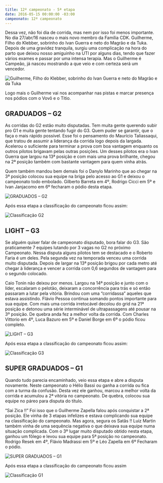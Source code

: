 ```yaml
---
title: 12º campeonato - 5ª etapa
date: 2016-05-15 00:00:00 -03:00
campeonato: 12º campeonato
---
```


Dessa vez, não foi dia de corrida, mas nem por isso foi menos importante. No dia 27/abr/16 nasceu o mais novo membro da Família CDK. Guilherme, Filho do Klebber, sobrinho do Ivan Guerra e neto do Magrão e da Tuka. Depois de uma gravidez tranquila, surgiu uma complicação na hora do parto que deixou nosso amiguinho na UTI por alguns dias, tendo que fazer vários exames e passar por uma intensa terapia. Mas o Guilherme é Campeão, já nasceu mostrando a que veio e com certeza será um vencedor.

![Guilherme, Filho do Klebber, sobrinho do Ivan Guerra e neto do Magrão e da Tuka](/uploads/12oCDK_Etapa5_Guilherme2.jpg)

Logo mais o Guilherme vai nos acompanhar nas pistas e marcar presença nos pódios com o Vovô e o Titio.

## GRADUADOS – G2

As corridas do G2 estão muito disputadas. Tem muita gente querendo subir pro G1 e muita gente tentando fugir do G3. Quem puder se garantir, que o faça o mais rápido possível. Esse foi o pensamento do Maurício Taliassaqui, que tratou de assumir a liderança da corrida logo depois da largada. Acelerou o suficiente para terminar a prova com boa vantagem enquanto os outros pilotos brigavam pelas outras posições.
Um desses pilotos era o Ivan Guerra que largou na 13ª posição e com mais uma prova brilhante, chegou na 2ª posição também com bastante vantagem para quem vinha atrás.

Quem também mandou bem demais foi o Danylo Marinho que ao chegar na 3ª posição colocou sua equipe na briga pelo acesso ao G1 e deixou o campeonato todo embolado.
Gilberto Barreta em 4º, Rodrigo Cicci em 5º e Ivan Janjacomo em 6º fecharam o pódio desta etapa.

![GRADUADOS – G2](/uploads/12oCDK_Etapa5_Podio2016_sem1_prova05_INTER_G2.jpg)

Após essa etapa a classificação do campeonato ficou assim:

![Classificação G2](/uploads/12oCDK_Etapa5_Classific2016_sem1_prova05_Equipes_e_Pilotos_G2.jpg)

## LIGHT – G3

Se alguém quiser falar de campeonato disputado, bora falar do G3. São praticamente 7 equipes lutando por 3 vagas no G2 no próximo Campeonato.
Nessa disputa alguns pilotos tem se destacado e o Roberto Faria é um deles. Pela segunda vez na temporada venceu uma corrida muito disputada. Depois de largar na 13ª posição brigou por cada metro até chegar à liderança e vencer a corrida com 0,6 segundos de vantagem para o segundo colocado.

Caio Tonin não deixou por menos. Largou na 14ª posição e junto com o líder, escalaram o pelotão, deixaram a concorrência para trás e só então passaram a lutar pela vitória. Brindou com uma “corridassa” aqueles que estava assistindo.
Flávio Pessoa continua somando pontos importante para sua equipe. Com mais uma corrida irretocável decolou do grid na 21ª posição e detonou uma série interminável de ultrapassagens até pousar na 3º posição. De quebra anda fez a melhor volta da corrida.
Com Charles Vittorio em 4º, Luca Bazuro em 5º e Daniel Borge em 6º o pódio ficou completo.

![LIGHT – G3](/uploads/12oCDK_Etapa5_Podio2016_sem1_prova05_INTER_G3.jpg)

Após essa etapa a classificação do campeonato ficou assim:

![Classificação G3](/uploads/12oCDK_Etapa5_Classific2016_sem1_prova05_Equipes_e_Pilotos_G3.jpg)

## SUPER GRADUADOS – G1

Quando tudo parecia encaminhado, veio essa etapa e abre a disputa novamente. Neste campeonato o Hélio Bassi ou ganha a corrida ou fica com a turma da confusão. Desta vez ele ganhou, marcou a melhor volta da corrida e acumulou a 2ª vitória no campeonato. De quebra, colocou sua equipe no páreo para disputa do título.

“Sai Zica !!” Foi isso que o Guilherme Zapella falou após conquistar a 2ª posição. Ele vinha de 3 etapas infelizes e estava complicando sua equipe na classificação do campeonato. Mas agora, segura os Satãs !!
Luiz Martin também vinha de uma sequência negativa o que deixava sua equipe numa situação complicada. Com o 3º lugar muito disputado obtido nesta etapa, ganhou um fôlego e levou sua equipe para 5ª posição no campeonato.
Rodrigo Resek em 4º, Flávio Madrassi em 5º e Léo Zapella em 6º Fecharam o pódio.

![SUPER GRADUADOS – G1](/uploads/12oCDK_Etapa5_Podio2016_sem1_prova05_INTER_G1.jpg)

Após essa etapa a classificação do campeonato ficou assim

![Classificação G1](/uploads/12oCDK_Etapa5_Classific2016_sem1_prova05_Equipes_e_Pilotos_G1.jpg)